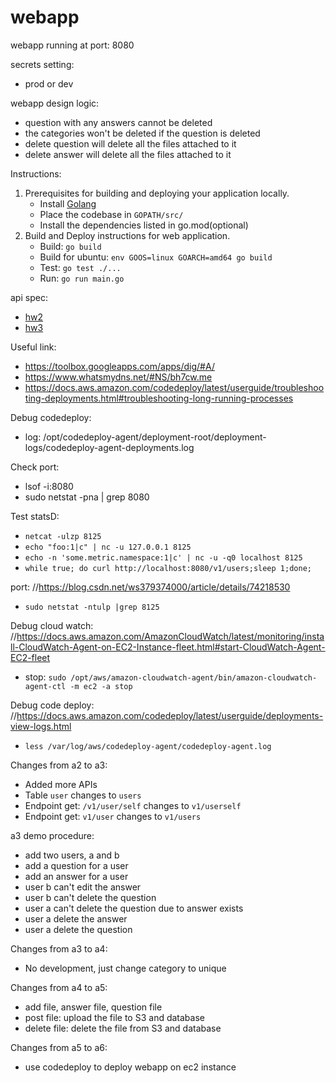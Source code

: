 # webapp

webapp running at port: 8080

secrets setting:
- prod or dev

webapp design logic:
- question with any answers cannot be deleted
- the categories won't be deleted if the question is deleted
- delete question will delete all the files attached to it
- delete answer will delete all the files attached to it

Instructions:
1. Prerequisites for building and deploying your application locally.
    - Install [Golang](https://golang.org/dl/)
    - Place the codebase in `GOPATH/src/`
    - Install the dependencies listed in go.mod(optional)
2. Build and Deploy instructions for web application.
    - Build: `go build`
    - Build for ubuntu: `env GOOS=linux GOARCH=amd64 go build`
    - Test: `go test ./...`
    - Run: `go run main.go`

api spec:
- [hw2](https://app.swaggerhub.com/apis-docs/csye6225/fall2020-csye6225/assignment-02)
- [hw3](https://app.swaggerhub.com/apis-docs/csye6225/fall2020-csye6225/assignment-03)

Useful link:
- https://toolbox.googleapps.com/apps/dig/#A/
- https://www.whatsmydns.net/#NS/bh7cw.me
- https://docs.aws.amazon.com/codedeploy/latest/userguide/troubleshooting-deployments.html#troubleshooting-long-running-processes

Debug codedeploy:
- log: /opt/codedeploy-agent/deployment-root/deployment-logs/codedeploy-agent-deployments.log

Check port:
- lsof -i:8080
- sudo netstat -pna | grep 8080

Test statsD:
- `netcat -ulzp 8125`
- `echo "foo:1|c" | nc -u 127.0.0.1 8125`
- `echo -n 'some.metric.namespace:1|c' | nc -u -q0 localhost 8125`
- `while true; do curl http://localhost:8080/v1/users;sleep 1;done;`

port:
//https://blog.csdn.net/ws379374000/article/details/74218530
- `sudo netstat -ntulp |grep 8125`

Debug cloud watch:
//https://docs.aws.amazon.com/AmazonCloudWatch/latest/monitoring/install-CloudWatch-Agent-on-EC2-Instance-fleet.html#start-CloudWatch-Agent-EC2-fleet
- stop: `sudo /opt/aws/amazon-cloudwatch-agent/bin/amazon-cloudwatch-agent-ctl -m ec2 -a stop`

Debug code deploy:
//https://docs.aws.amazon.com/codedeploy/latest/userguide/deployments-view-logs.html
- `less /var/log/aws/codedeploy-agent/codedeploy-agent.log`

Changes from a2 to a3:
- Added more APIs
- Table `user` changes to `users`
- Endpoint get: `/v1/user/self` changes to `v1/userself`
- Endpoint get: `v1/user` changes to `v1/users`

a3 demo procedure:
- add two users, a and b
- add a question for a user
- add an answer for a user
- user b can't edit the answer
- user b can't delete the question
- user a can't delete the question due to answer exists
- user a delete the answer
- user a delete the question

Changes from a3 to a4:
- No development, just change category to unique

Changes from a4 to a5:
- add file, answer file, question file
- post file: upload the file to S3 and database
- delete file: delete the file from S3 and database

Changes from a5 to a6:
- use codedeploy to deploy webapp on ec2 instance
